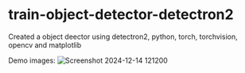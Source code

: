﻿# train-object-detector-detectron2
Created a object deector using detectron2, python, torch, torchvision, opencv and matplotlib

 Demo images:
![Screenshot 2024-12-14 121200](https://github.com/user-attachments/assets/97b2f5d0-844d-446f-97bc-67dd25ec583e)
